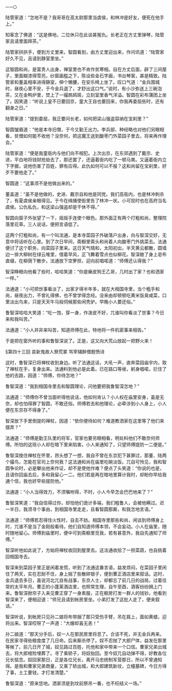     一一〇 

   陆管家道：“怎地不是？我哥哥在高太尉那里当虞侯，和林冲是好友，便死在他手上。”

   知客念了佛道：“这是佛地，二位休只在此谈甚冤仇。长老正在方丈里弹琴，陆管家且请里面拜茶。”

   陆管家拱拱手，便到方丈里来，智圆看到，由方丈里迎出来，作问讯道：“陆管家好久不见，且请到静室里坐。”

   这智圆和尚，是富贵人出身，禅室里也不肯作贫寒相。自在方丈后面，辟了三间屋子，里面糊漆得雪亮，纱窗画槛之下，陈设些金石字画，书台琴案，甚是精致。陆管家和董盖相率进得静室，伸个懒腰，在安乐椅上坐了。叹口气道：“金兵围城时，昼夜心里不安，于今金兵退了，才舒出这口气。”说时，有小沙弥送上三碗泡茶，又在金鸭炉里，焚上了一撮鹧鸪斑，立刻室里香气洋溢。智圆在彩布蒲团上坐了。因笑道：“听说上皇不日要回京，童大王自也要回来，你我再委屈些时，还有翻身之日。”

   陆管家道：“提到委屈，我正要问长老，如何把梁山强盗容纳在宝刹里？”

   智圆皱眉道：“他是本寺旧僧，于今又勤王出力。李兵部、种经略也对他们另眼相看，贫僧如何能不收他？没奈何，把这魔王送到酸枣门外菜园子里去，将来再作理会。”

   陆管家道：“便是我童衙内与他们向不相犯。上次出京，在东郊遇到了戴宗、史进，平白地将钱财抢劫去了，那还罢了，还逼着衙内吃了一顿马粪。又逼着衙内立下字据，说他伤害了百姓，罪有应得。此仇如何可以不报？这和尚留在宝刹里，好歹不要他走了。”

   智圆道：“这事须不是他做出来的。”

   董盖道：“虽不是他做的，史进、戴宗自和他是同党。我们高衙内，也是林冲刺杀了，有夏虞侯亲眼得见。于今在缉捕使衙里告了林冲一状。小可现时也在高府当名虞侯。公仇私仇，和这梁山强盗却是干休不得。”

   智圆向窗子外张望了一下，摇摇手连使个眼色。那外面正有两个打粗和尚，整理院落里花草。三人说话，便把言语低了。

   这两个打粗和尚，有一个叫法通，是本寺菜园子外破落户出身，向与智深交好，无意中将话听在心里。到了次日早间，斋橱里斋头和尚着人向酸枣门外挑菜去。法通便讨了这个职务，向菜园子里来。这日天气晴和，太阳初出，半天黄云都散，圆墙边一排大柳树在绿云堆里，借着早风，正飞舞着雪点也似柳花。智深敞了身上皂布直缀，在柳荫下散步。法通放下空箩担，迎向前唱喏道：“师傅还认得我？”

   智深睁眼向他看了些时，哈哈笑道：“你是癞皮狗王乙哥，几时出了家？也和洒家一样。”

   法通道：“小可把世事看淡了，出家才得半年多，就在大相国寺里，当个粗手和尚，昼夜出力，不曾礼得佛，也不曾学得念经。没来由却顿顿吃黄米饭臭咸菜，口里淡出鸟来，只是天天牛马般伺候那些闲秃驴。早晚小人要还俗。”

   鲁智深哈哈大笑道：“吃一饱，穿一身，作泼皮不好，兀谁叫你看淡了世事？今日来和我叫苦。”

   法通道：“小人并非来叫苦，知道师傅在此，特地将一件机密事来相告。”

   于是把在窗外听的事和鲁智深说了。正是，这又向大荒山放起一把野火来！

   §第四十三回 哀新鬼故人祭荒冢 骂宰辅醉僧题愤诗

   这时，鲁智深已将禅杖收到身边。听了法通这话，大吼一声，直奔菜园庙宇内，取了禅杖在手，复身出来。法通料到他必是此着。已在路口等侯，躬身唱喏，拦住了他的去路，因道：“师傅，你待怎地？”

   鲁智深道：“我到相国寺里去和智圆理论，问他要把我鲁智深怎地？”

   法通道：“师傅你不曾当面听得他说话，他如何肯认？小人权在庙里安身，虽是无奈，却也怕得罪了智圆，不敢还俗。师傅若去和他理论，必牵涉到小人身上，小人便在东京存不得身了。”

   智深放下手里倒提的禅杖，因道：“依你便待如何？难道教洒家在这里等了他们来摆弄？”

   法通道：“师傅是勤王队里的将军，官家也要另眼相看，明处料他们不敢奈何师傅。所怕的这班小人却在暗下里来陷害。小人来通知了，只望师傅提防一二便是。”

   鲁智深挽住禅杖在怀里，昂头想了一想，我自不曾在东京犯下甚罪过，那董、陆两个撮鸟，怎能在官司上奈何我？这法通和尚在庙里吃碗淡饭。兀自可怜见，我和智圆争论时，必是攀出他来作证，却不是使他作难？便点了头笑道：“你说的也是，且请你回庙去后，多和我留心一二。他们若是再在暗地里算计我时，却盼你早给我通个信，我也好早些提防他。”

   法通道：“小人当得效力，不须嘱咐得，不时，小人今早怎会巴巴地来了？”

   鲁智深笑道：“我自信得过你，却怕他们诡计多端，我们粗鲁人，会被他瞒过。迟一半日，我须寻个事由，到相国寺里走走，且看智圆那厮，和我怎地言语。”

   法通道：“师傅若忍得住火性时，自去不妨。相国寺里那些和尚，闲谈到师傅身上时，兀谁不是当了金刚般看待。他们自知道师傅本领，不会妄动。小人在庙里，随时随地留心。师傅到庙里时，便中可到斋橱里觅我，若有甚意外，我自先通知了师傅。”

   智深听他如此说了，方始将禅杖收回到屋里去。这法通收拾了一担菜蔬，也自挑着回相国寺去。

   智深来到菜园子里正是闲着发慌，听到了法通这番言语，益发烦闷，在菜园子里闲住了两天，实在忍耐不住，身上揣了些散碎银子，便到曹正酒店里来叙话。这时，金兵退去多日，虽说河北兀自有战事，东京人士，却都忘了前几日的战局，过着往常的太平年月。曹正的小蓬莱酒店里，也照常生理，自午至酉，酒客纷纷拥上门来。鲁智深掀帘子入来见曹正穿了一身素服，正在橱房打发一群人的钱钞。他看到智深来了，便相迎道：“师兄且请到帐房里坐。小弟打发了这批人走了，便来叙话。”

   智深听说，到帐房只见孙二娘将布带捆了那只受伤手臂，吊在肩上，面如黄蜡，迎将出来。智深哎呀了一声道：“大嫂却喜无恙！”

   孙二娘道：“那天分手后，奴一人在那民房里将息了。合该不死，并无金兵再来。在民家寻得些粮食度了几日命。后来厮杀停了。奴不忍抛了大郎尸体，益发在那里等候了。前几日开了城，奴见路过百姓，托他和家中带来一个口信。曹家兄弟出城去，将大郎棺殓埋葬了。寻了乘轿子，将奴抬回。至今奴兀自动弹不得，好教各位兄长惦念。奴回家那日，正是各位兄长，离开马忠统制军营那日，所以不曾通知得。是我和曹家兄弟商量，又乘了轿出城，和大郎建筑新坟，立幢墓碑，今日方得了事，土工要钱，才打发清楚。”

   鲁智深道：“原来恁地。洒家须是到坟前祭吊一番，也不枉结义一场。”

